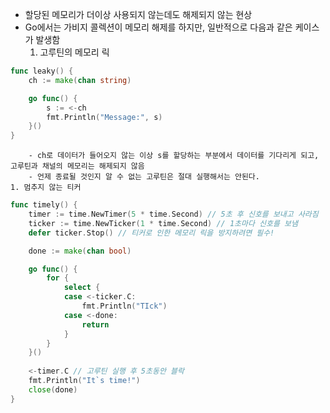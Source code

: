 - 할당된 메모리가 더이상 사용되지 않는데도 해제되지 않는 현상
- Go에서는 가비지 콜렉션이 메모리 해제를 하지만, 일반적으로 다음과 같은 케이스가 발생함
	1. 고루틴의 메모리 릭
```go
func leaky() {
	ch := make(chan string)

	go func() {
		s := <-ch
		fmt.Println("Message:", s)
	}()
}
```
		- ch로 데이터가 들어오지 않는 이상 s를 할당하는 부분에서 데이터를 기다리게 되고, 고루틴과 채널의 메모리는 해제되지 않음
		- 언제 종료될 것인지 알 수 없는 고루틴은 절대 실행해서는 안된다.
	1. 멈추지 않는 티커
```go
func timely() {
	timer := time.NewTimer(5 * time.Second) // 5초 후 신호를 보내고 사라짐
	ticker := time.NewTicker(1 * time.Second) // 1초마다 신호를 보냄
	defer ticker.Stop() // 티커로 인한 메모리 릭을 방지하려면 필수!

	done := make(chan bool)

	go func() {
		for {
			select {
			case <-ticker.C:
				fmt.Println("TIck")
			case <-done:
				return
			}
		}
	}()
       
	<-timer.C // 고루틴 실행 후 5초동안 블락
	fmt.Println("It`s time!")
	close(done)
}
```